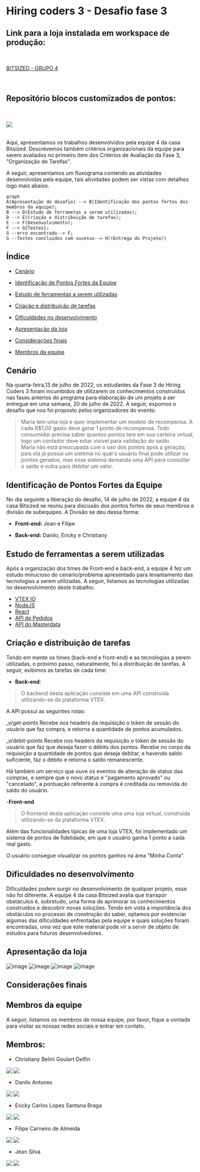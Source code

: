 # Hiring coders 3 - Desafio fase 3 

## Link para a loja instalada em workspace de produção:

<br />

[BITSIZED - GRUPO 4](https://groupfour--bitsized.myvtex.com)

<br />

## Repositório blocos customizados de pontos:
  
<br />

<p align='center'>
  <a href="https://github.com/bitsizedg4/bloco-pontos-g4" target="_blank">
    <img align="left" src="https://img.shields.io/badge/Github-423f6d?style=for-the-badge&logo=github&logoColor=753ed2" />        
  </a>

<br />
<br />

Aqui, apresentamos os trabalhos desenvolvidos pela equipe 4 da casa Bitsized. Descrevemos também critérios organizacionais da equipe para serem avaliados no primeiro item dos Critérios de Avaliação da Fase 3, "Organização de Tarefas". 

A seguir, apresentamos um fluxograma contendo as atividades desenvolvidas pela equipe, tais atividades podem ser vistas com detalhes logo mais abaixo.

```mermaid
graph 
A(Apresentação do desafio) --> B(Identificação dos pontos fortes dos membros da equipe);
B --> D(Estudo de ferrametas a serem utilizadas);
D --> E(Criação e distribuição de tarefas);
E --> F(Desenvolvimento);
F --> G{Testes};
G --erro encontrado--> F;
G --Testes concluidos com sucesso--> H((Entrega do Projeto))
```

## Índice
- [Cenário](#Cenário)

- [Identificação de Pontos Fortes da Equipe](#Identificação-de-Pontos-Fortes-da-Equipe)
- [Estudo de ferramentas a serem utilizadas](#Estudo-de-ferramentas-a-serem-utilizadas)
- [Criação e distribuição de tarefas](#Criação-e-distribuição-de-tarefas)
- [Dificuldades no desenvolvimento](#Dificuldades-no-desenvolvimento)
- [Apresentação da loja](#Apresentação-da-loja)
- [Considerações finais](#Considerações-finais)
- [Membros da equipe](#Membros-da-equipe)

## Cenário
Na quarta-feira,13 de julho de 2022, os estudantes da Fase 3 do Hiring Coders 3 foram incumbidos de utilizarem os conhecimentos construídos nas fases anterios do programa para elaboração de um projeto a ser entregue em uma semana, 20 de julho de 2022. A seguir, expomos o desafio que nos foi proposto pelos organizadores do evento.

>Maria tem uma loja e quer implementar um modelo de recompensa. A cada R$1,00 gasto deve gerar 1 ponto de recompensa. Todo consumidor precisa saber quantos pontos tem em sua carteira virtual, logo um contador deve estar visível para validação do saldo.</br>
Maria não está preocupada com o uso dos pontos após a geração, pois ela já possui um sistema no qual o usuário final pode utilizar os pontos gerados, mas esse sistema demanda uma API para consultar o saldo e outra para debitar um valor.

## Identificação de Pontos Fortes da Equipe
No dia seguinte a liberação do desafio, 14 de julho de 2022, a equipe 4 da casa Bitsized se reuniu para discusão dos pontos fortes de seus membros e divisão de subequipes. A Divisão se deu dessa forma:

- **Front-end:**
Jean e Filipe

- **Back-end:**
Danilo, Ericky e Christiany

## Estudo de ferramentas a serem utilizadas

Após a organização dos times de Front-end e back-end, a equipe 4 fez um estudo minucioso do cenário/problema apresentado para levantamento das tecnologias a serem utilizadas. A seguir, listamos as tecnologias utilizadas no desenvolvimento deste trabalho:

- [VTEX IO](https://developers.vtex.com/vtex-developer-docs/docs/welcome)
- [NodeJS](https://nodejs.org/en/)
- [React](https://pt-br.reactjs.org/)
- [API de Pedidos](https://developers.vtex.com/vtex-rest-api/reference/getorder)
- [API do Masterdata](https://developers.vtex.com/vtex-rest-api/reference/master-data-api-v2-overview)
 

## Criação e distribuição de tarefas
Tendo em mente os times (back-end e front-end) e as tecnologias a serem utilizadas, o próximo passo, naturalmente, foi a distribuição de tarefas. A seguir, exibimos as tarefas de cada time:

- **Back-end**:
> O backend desta aplicação consiste em uma API construída utilizando-se da plataforma VTEX.

A API possui as seguintes rotas:

_v/get-points Recebe nos headers da requisição o token de sessão do usuário que faz compra, e retorna a quantidade de pontos acumulados.

_v/debit-points Recebe nos headers da requisição o token de sessão do usuário que faz que deseja fazer o débito dos pontos. Recebe no corpo da requisição a quantidade de pontos que deseja debitar, e havendo saldo suficiente, faz o débito e retorna o saldo remanescente.

Há também um serviço que ouve os eventos de alteração de status das compras, e sempre que o novo status é "pagamento aprovado" ou "cancelado", a pontuação referente à compra é creditada ou removida do saldo do usuário.

-**Front-end**  
> O frontend desta aplicação consiste uma uma loja virtual, construída utilizando-se da plataforma VTEX.

Além das funcionalidades típicas de uma loja VTEX, foi implementado um sistema de pontos de fidelidade, em que o usuário ganha 1 ponto a cada real gasto.

O usuário consegue visualizar os pontos ganhos na área "Minha Conta".

## Dificuldades no desenvolvimento
Dificuldades podem surgir no desenvolvimento de qualquer projeto, esse não foi diferente. A equipe 4 da casa Bitsized avalia que transpor obstáculos é, sobretudo, uma forma de aprimorar os conhecimentos construídos e descobrir novas soluções. Tendo em vista a importância dos obstáculos no processo de construção do saber, optamos por evidenciar algumas das dificuldades enfrentadas pela equipe e quais soluções foram encontradas, uma vez que este material pode vir a servir de objeto de estudos para  futuros desenvolvedores.


## Apresentação da loja
![image](https://user-images.githubusercontent.com/109427932/179981228-10a45bb5-2947-46e4-a023-18289be23449.png)
![image](https://user-images.githubusercontent.com/23384348/180076667-776c27bf-35d9-4e40-ac5b-8133eab33dd1.png)
![image](https://user-images.githubusercontent.com/109427932/179981697-04498c73-cc18-4759-be8e-ce78124b323a.png)
![image](https://user-images.githubusercontent.com/109427932/179981801-a21f3463-aec7-46dc-b6ed-858bab41e5c4.png)


## Considerações finais

## Membros da equipe

A seguir, listamos os membros de nossa equipe, por favor, fique a vontade para visitar as nossas redes sociais e entrar em contato.

<h2>Membros:</h2>

- Christiany Belini Goulart Delfin

<p align='center'>
  <a href="https://github.com/tianygoulart" target="_blank">
    <img align="left" src="https://img.shields.io/badge/Github-423f6d?style=for-the-badge&logo=github&logoColor=753ed2" />        
  </a>&nbsp;&nbsp;
  <a href="https://www.linkedin.com/in/christiany-belini-goulart/" target="_blank">
    <img align="left" src="https://img.shields.io/badge/LinkedIN-423f6d?style=for-the-badge&logo=linkedin&logoColor=753ed2" />
  </a>&nbsp;&nbsp;
</p>

  
- Danilo Antunes
  
<p align='center'>
  <a href="https://github.com/antunesdanilo" target="_blank">
    <img align="left" src="https://img.shields.io/badge/Github-423f6d?style=for-the-badge&logo=github&logoColor=753ed2" />        
  </a>&nbsp;&nbsp;
  <a  href="https://www.linkedin.com/in/danilo-lima-antunes/" target="_blank">
    <img align="left" src="https://img.shields.io/badge/LinkedIN-423f6d?style=for-the-badge&logo=linkedin&logoColor=753ed2" />
  </a>&nbsp;&nbsp;
</p>

  
- Ericky Carlos Lopes Santana Braga 
  
<p align='center'>
  <a href="https://github.com/erickystn" target="_blank">
    <img align="left" src="https://img.shields.io/badge/Github-423f6d?style=for-the-badge&logo=github&logoColor=753ed2" />        
  </a>&nbsp;&nbsp;
  <a href="https://www.linkedin.com/in/erickystn" target="_blank">
    <img align="left" src="https://img.shields.io/badge/LinkedIN-423f6d?style=for-the-badge&logo=linkedin&logoColor=753ed2" />
  </a>&nbsp;&nbsp;
</p>

  
- Filipe Carneiro de Almeida
  
<p align='center'>
  <a href="https://github.com/filipecalm" target="_blank">
    <img align="left" src="https://img.shields.io/badge/Github-423f6d?style=for-the-badge&logo=github&logoColor=753ed2" />        
  </a>&nbsp;&nbsp;
  <a href="https://www.linkedin.com/in/filipecalm/" target="_blank">
    <img align="left" src="https://img.shields.io/badge/LinkedIN-423f6d?style=for-the-badge&logo=linkedin&logoColor=753ed2" />
  </a>&nbsp;&nbsp;
</p>

  
- Jean Silva
  
<p align='center'>
  <a href="https://github.com/jeansilvatech" target="_blank">
    <img align="left" src="https://img.shields.io/badge/Github-423f6d?style=for-the-badge&logo=github&logoColor=753ed2" />        
  </a>&nbsp;&nbsp;
  <a href="https://www.linkedin.com/in/jeanpesil/" target="_blank">
    <img align="left" src="https://img.shields.io/badge/LinkedIN-423f6d?style=for-the-badge&logo=linkedin&logoColor=753ed2" />
  </a>&nbsp;&nbsp;
</p>
